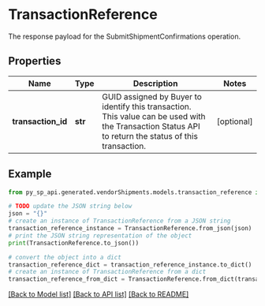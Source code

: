 # TransactionReference

The response payload for the SubmitShipmentConfirmations operation.

## Properties

Name | Type | Description | Notes
------------ | ------------- | ------------- | -------------
**transaction_id** | **str** | GUID assigned by Buyer to identify this transaction. This value can be used with the Transaction Status API to return the status of this transaction. | [optional] 

## Example

```python
from py_sp_api.generated.vendorShipments.models.transaction_reference import TransactionReference

# TODO update the JSON string below
json = "{}"
# create an instance of TransactionReference from a JSON string
transaction_reference_instance = TransactionReference.from_json(json)
# print the JSON string representation of the object
print(TransactionReference.to_json())

# convert the object into a dict
transaction_reference_dict = transaction_reference_instance.to_dict()
# create an instance of TransactionReference from a dict
transaction_reference_from_dict = TransactionReference.from_dict(transaction_reference_dict)
```
[[Back to Model list]](../README.md#documentation-for-models) [[Back to API list]](../README.md#documentation-for-api-endpoints) [[Back to README]](../README.md)


